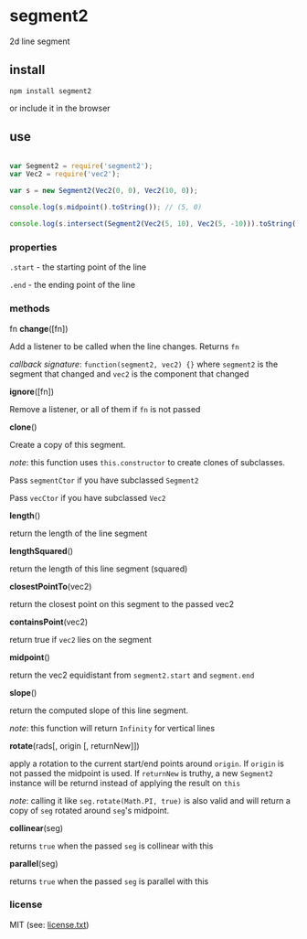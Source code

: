 # segment2

2d line segment

## install

```npm install segment2```

or include it in the browser

## use

```javascript

var Segment2 = require('segment2');
var Vec2 = require('vec2');

var s = new Segment2(Vec2(0, 0), Vec2(10, 0));

console.log(s.midpoint().toString()); // (5, 0)

console.log(s.intersect(Segment2(Vec2(5, 10), Vec2(5, -10))).toString()) // (5, 0)

```

### properties

`.start` - the starting point of the line

`.end` - the ending point of the line

### methods

fn __change__([fn])

Add a listener to be called when the line changes. Returns `fn`

_callback signature_: `function(segment2, vec2) {}` where `segment2` is the segment that changed and `vec2` is the component that changed

__ignore__([fn])

Remove a listener, or all of them if `fn` is not passed

__clone__()

Create a copy of this segment.

_note_: this function uses `this.constructor` to create clones of subclasses.

Pass `segmentCtor` if you have subclassed `Segment2`

Pass `vecCtor` if you have subclassed `Vec2`

__length__()

return the length of the line segment

__lengthSquared__()

return the length of this line segment (squared)

__closestPointTo__(vec2)

return the closest point on this segment to the passed vec2

__containsPoint__(vec2)

return true if `vec2` lies on the segment

__midpoint__()

return the vec2 equidistant from `segment2.start` and `segment.end`

__slope__()

return the computed slope of this line segment.

_note_: this function will return `Infinity` for vertical lines

__rotate__(rads[, origin [, returnNew]])

apply a rotation to the current start/end points around `origin`.  If `origin` is not passed the midpoint is used.  If `returnNew` is truthy, a new `Segment2` instance will be returnd instead of applying the result on `this`

_note_: calling it like `seg.rotate(Math.PI, true)` is also valid and will return a copy of `seg` rotated around `seg`'s midpoint.

__collinear__(seg)

returns `true` when the passed `seg` is collinear with this

__parallel__(seg)

returns `true` when the passed `seg` is parallel with this


### license

MIT (see: [license.txt](blob/master/license.txt))
